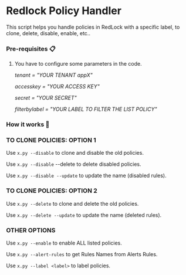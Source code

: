 # Redlock Policy Handler

This script helps you handle policies in RedLock with a specific label, to clone, delete, disable, enable, etc..

### Pre-requisites 📋

1. You have to configure some parameters in the code.

	_tenant = "YOUR TENANT appX"_

	_accesskey = "YOUR ACCESS KEY"_
	
	_secret = "YOUR SECRET"_

	_filterbylabel = "YOUR LABEL TO FILTER THE LIST POLICY"_

### How it works 🔧

### TO CLONE POLICIES: OPTION 1

Use `x.py --disable` to clone and disable the old policies.

Use `x.py --disable` --delete to delete disabled policies.

Use `x.py --disable --update`  to update the name (disabled rules).

### TO CLONE POLICIES: OPTION 2

Use `x.py --delete` to clone and delete the old policies.

Use `x.py --delete --update` to update the name (deleted rules).

### OTHER OPTIONS

Use `x.py --enable` to enable ALL listed policies.

Use `x.py --alert-rules` to get Rules Names from Alerts Rules.

Use `x.py --label <label>` to label policies.
